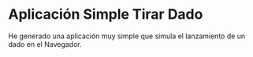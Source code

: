 # Aplicación Simple Tirar Dado

He generado una aplicación muy simple que simula el lanzamiento de un dado en el Navegador.
